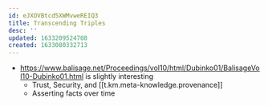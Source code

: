 ```yaml
---
id: eJXOVBtcd5XWMvweREIQ3
title: Transcending Triples
desc: ''
updated: 1633209524708
created: 1633080332713
---
```




- https://www.balisage.net/Proceedings/vol10/html/Dubinko01/BalisageVol10-Dubinko01.html is slightly interesting
  - Trust, Security, and [[t.km.meta-knowledge.provenance]]
  - Asserting facts over time
